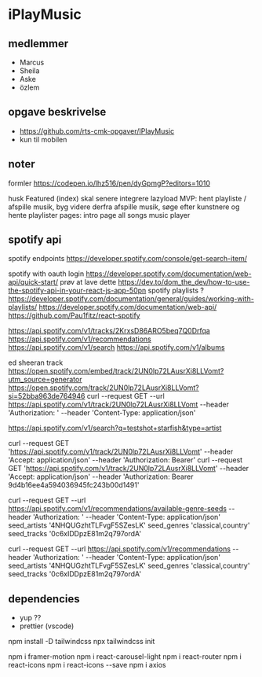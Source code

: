 # iPlayMusic

## medlemmer

- Marcus
- Sheila
- Aske
- özlem

## opgave beskrivelse

- https://github.com/rts-cmk-opgaver/IPlayMusic
- kun til mobilen

## noter

formler
https://codepen.io/lhz516/pen/dyGpmgP?editors=1010

husk Featured (index) skal senere integrere lazyload
MVP:
  hent playliste / afspille musik, byg videre derfra
  afspille musik, søge efter kunstnere og hente playlister
  pages:
    intro page
    all songs
    music player

## spotify api

spotify endpoints
  https://developer.spotify.com/console/get-search-item/

spotify with oauth login
  https://developer.spotify.com/documentation/web-api/quick-start/
    prøv at lave dette
  https://dev.to/dom_the_dev/how-to-use-the-spotify-api-in-your-react-js-app-50pn
spotify playlists ?
  https://developer.spotify.com/documentation/general/guides/working-with-playlists/
https://developer.spotify.com/documentation/web-api/
https://github.com/Pau1fitz/react-spotify

https://api.spotify.com/v1/tracks/2KrxsD86ARO5beq7Q0Drfqa
https://api.spotify.com/v1/recommendations
https://api.spotify.com/v1/search
https://api.spotify.com/v1/albums

ed sheeran track
https://open.spotify.com/embed/track/2UN0lp72LAusrXi8LLVomt?utm_source=generator
https://open.spotify.com/track/2UN0lp72LAusrXi8LLVomt?si=52bba963de764946
curl --request GET --url https://api.spotify.com/v1/track/2UN0lp72LAusrXi8LLVomt --header 'Authorization: ' --header 'Content-Type: application/json'

https://api.spotify.com/v1/search?q=testshot+starfish&type=artist


curl --request GET 'https://api.spotify.com/v1/track/2UN0lp72LAusrXi8LLVomt' --header 'Accept: application/json' --header 'Authorization: Bearer'
curl --request GET 'https://api.spotify.com/v1/track/2UN0lp72LAusrXi8LLVomt' --header 'Accept: application/json' --header 'Authorization: Bearer 9d4b16ee4a594036945fc243b00d1491'

curl --request GET --url https://api.spotify.com/v1/recommendations/available-genre-seeds --header 'Authorization: ' --header 'Content-Type: application/json' seed_artists '4NHQUGzhtTLFvgF5SZesLK' seed_genres 'classical,country' seed_tracks '0c6xIDDpzE81m2q797ordA'

curl --request GET --url https://api.spotify.com/v1/recommendations --header 'Authorization: ' --header 'Content-Type: application/json' seed_artists '4NHQUGzhtTLFvgF5SZesLK' seed_genres 'classical,country' seed_tracks '0c6xIDDpzE81m2q797ordA'

## dependencies

- yup ??
- prettier (vscode)

npm install -D tailwindcss
npx tailwindcss init

npm i framer-motion
npm i react-carousel-light
npm i react-router
npm i react-icons
npm i react-icons --save
npm i axios
